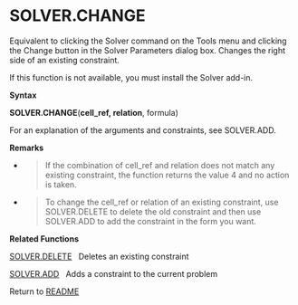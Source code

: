 # SOLVER.CHANGE

Equivalent to clicking the Solver command on the Tools menu and clicking
the Change button in the Solver Parameters dialog box. Changes the right
side of an existing constraint.

If this function is not available, you must install the Solver add-in.

**Syntax**

**SOLVER.CHANGE**(**cell\_ref, relation**, formula)

For an explanation of the arguments and constraints, see SOLVER.ADD.

**Remarks**

  - > If the combination of cell\_ref and relation does not match any
    > existing constraint, the function returns the value 4 and no
    > action is taken.

  - > To change the cell\_ref or relation of an existing constraint, use
    > SOLVER.DELETE to delete the old constraint and then use SOLVER.ADD
    > to add the constraint in the form you want.


**Related Functions**

[SOLVER.DELETE](SOLVER.DELETE.md)&nbsp;&nbsp;&nbsp;Deletes an existing constraint

[SOLVER.ADD](SOLVER.ADD.md)&nbsp;&nbsp;&nbsp;Adds a constraint to the current problem



Return to [README](README.md)

